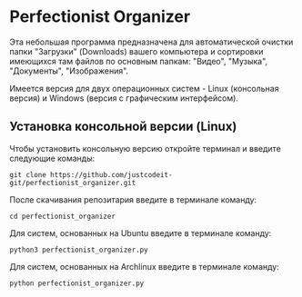 # Perfectionist Organizer
Эта небольшая программа предназначена для автоматической очистки папки "Загрузки" (Downloads) вашего компьютера и сортировки имеющихся там файлов по основным папкам: "Видео", "Музыка", "Документы", "Изображения".

Имеется версия для двух операционных систем - Linux (консольная версия) и Windows (версия с графическим интерфейсом).

## Установка консольной версии (Linux)
Чтобы установить консольную версию откройте терминал и введите следующие команды:

    git clone https://github.com/justcodeit-git/perfectionist_organizer.git
После скачивания репозитария введите в терминале команду:

    cd perfectionist_organizer
Для систем, основанных на Ubuntu введите в терминале команду:     

    python3 perfectionist_organizer.py
Для систем, основанных на Archlinux введите в терминале команду:

    python perfectionist_organizer.py